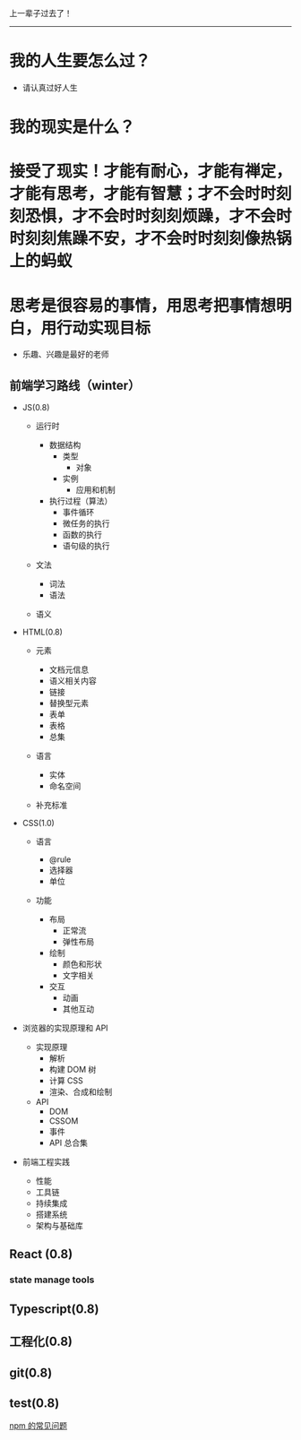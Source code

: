 上一辈子过去了！

---

# 我的人生要怎么过？

- 请认真过好人生

# 我的现实是什么？

# 接受了现实！才能有耐心，才能有禅定，才能有思考，才能有智慧；才不会时时刻刻恐惧，才不会时时刻刻烦躁，才不会时时刻刻焦躁不安，才不会时时刻刻像热锅上的蚂蚁

# 思考是很容易的事情，用思考把事情想明白，用行动实现目标

- 乐趣、兴趣是最好的老师

## 前端学习路线（winter）

- JS(0.8)

  - 运行时

    - 数据结构
      - 类型
        - 对象
      - 实例
        - 应用和机制
    - 执行过程（算法）
      - 事件循环
      - 微任务的执行
      - 函数的执行
      - 语句级的执行

  - 文法

    - 词法
    - 语法

  - 语义

- HTML(0.8)

  - 元素

    - 文档元信息
    - 语义相关内容
    - 链接
    - 替换型元素
    - 表单
    - 表格
    - 总集

  - 语言

    - 实体
    - 命名空间

  - 补充标准

- CSS(1.0)

  - 语言

    - @rule
    - 选择器
    - 单位

  - 功能
    - 布局
      - 正常流
      - 弹性布局
    - 绘制
      - 颜色和形状
      - 文字相关
    - 交互
      - 动画
      - 其他互动

- 浏览器的实现原理和 API

  - 实现原理
    - 解析
    - 构建 DOM 树
    - 计算 CSS
    - 渲染、合成和绘制
  - API
    - DOM
    - CSSOM
    - 事件
    - API 总合集

- 前端工程实践
  - 性能
  - 工具链
  - 持续集成
  - 搭建系统
  - 架构与基础库

## React (0.8)

### state manage tools

## Typescript(0.8)

## 工程化(0.8)

## git(0.8)

## test(0.8)

[npm 的常见问题](https://github.com/lagoufed/fed-e-001/tree/master/live/20200616)
